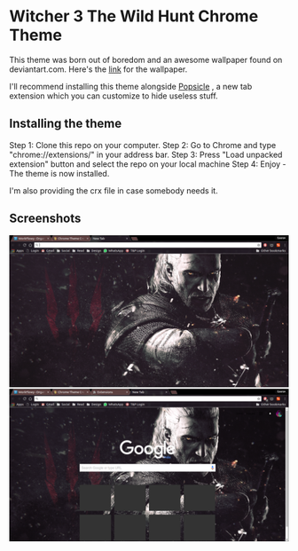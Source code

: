 # Witcher 3 The Wild Hunt Chrome Theme
This theme was born out of boredom and an awesome wallpaper found on deviantart.com. Here's the [link](http://fav.me/d7wgxb8) for the wallpaper.

I'll recommend installing this theme alongside [Popsicle](https://chrome.google.com/webstore/detail/popsicle/loigpbgkmjjhjodnhlpmbjmojchpdjih) 
, a new tab extension which you can customize to hide useless stuff.

## Installing the theme 
Step 1: Clone this repo on your computer.
Step 2: Go to Chrome and type "chrome://extensions/" in your address bar.
Step 3: Press "Load unpacked extension" button and select the repo on your local machine
Step 4: Enjoy - The theme is now installed.

I'm also providing the crx file in case somebody needs it.

## Screenshots
![](screen1.png)
![](screen2.png)

